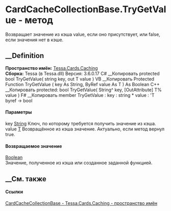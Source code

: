 # CardCacheCollectionBase<T>.TryGetValue - метод
Возвращает значение из кэша value, если оно присутствует, или false, если
значения нет в кэше.
## __Definition
 **Пространство имён:** [Tessa.Cards.Caching](N_Tessa_Cards_Caching.htm)  
 **Сборка:** Tessa (в Tessa.dll) Версия: 3.6.0.17
C# __Копировать
     protected bool TryGetValue(
    	string key,
    	out T value
    )
VB __Копировать
     Protected Function TryGetValue ( 
    	key As String,
    	<OutAttribute> ByRef value As T
    ) As Boolean
C++ __Копировать
     protected:
    bool TryGetValue(
    	String^ key, 
    	[OutAttribute] T% value
    )
F# __Копировать
     member TryGetValue : 
            key : string * 
            value : 'T byref -> bool 
#### Параметры
key [String](https://learn.microsoft.com/dotnet/api/system.string)
    Ключ, по которому требуется получить значение из кэша.
value [T](T_Tessa_Cards_Caching_CardCacheCollectionBase_1.htm)
    Возвращённое из кэша значение. Актуально, если метод вернул true.
#### Возвращаемое значение
[Boolean](https://learn.microsoft.com/dotnet/api/system.boolean)  
Значение, полученное из кэша или созданное заданной функцией.
##  __См. также
#### Ссылки
[CardCacheCollectionBase<T> \-
](T_Tessa_Cards_Caching_CardCacheCollectionBase_1.htm)
[Tessa.Cards.Caching - пространство имён](N_Tessa_Cards_Caching.htm)
